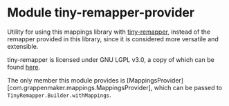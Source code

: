 # Module tiny-remapper-provider

Utility for using this mappings library with [tiny-remapper](https://github.com/FabricMC/tiny-remapper),
instead of the remapper provided in this library, since it is considered more versatile and extensible.

tiny-remapper is licensed under GNU LGPL v3.0, a copy of which can be found [here](https://github.com/FabricMC/tiny-remapper/blob/master/LICENSE).

The only member this module provides is [MappingsProvider][com.grappenmaker.mappings.MappingsProvider],
which can be passed to `TinyRemapper.Builder.withMappings`.